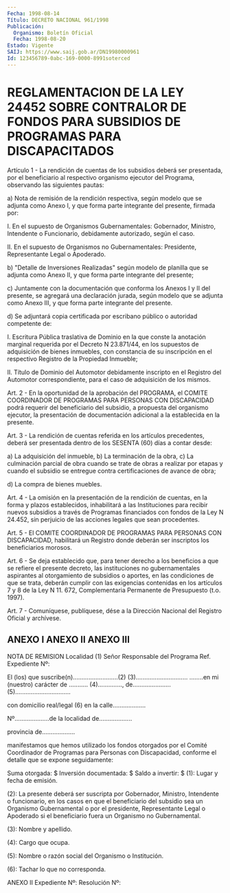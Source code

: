 ```yaml
---
Fecha: 1998-08-14
Título: DECRETO NACIONAL 961/1998
Publicación:
  Organismo: Boletín Oficial
  Fecha: 1998-08-20
Estado: Vigente
SAIJ: https://www.saij.gob.ar/DN19980000961
Id: 123456789-0abc-169-0000-8991soterced
---
```

# REGLAMENTACION DE LA LEY 24452 SOBRE CONTRALOR DE FONDOS PARA SUBSIDIOS DE PROGRAMAS PARA DISCAPACITADOS

<a id="1"></a>
Artículo 1 - La rendición de cuentas de los  subsidios  deberá  ser presentada,  por  el  beneficiario al respectivo organismo ejecutor del Programa, observando las siguientes pautas:

a) Nota de remisión de la rendición respectiva, según modelo que se adjunta como Anexo I, y  que  forma  parte integrante del presente, firmada por:

I.  En  el  supuesto  de  Organismos  Gubernamentales:  Gobernador, Ministro, Intendente o Funcionario, debidamente  autorizado,  según el caso.

II.  En  el  supuesto de Organismos no Gubernamentales: Presidente, Representante Legal o Apoderado.

b) "Detalle de Inversiones Realizadas" según modelo de planilla que se  adjunta como  Anexo  II,  y  que  forma  parte  integrante  del presente;

c) Juntamente  con  la documentación que conforma los Anexos I y II del presente, se agregará  una declaración jurada, según modelo que se  adjunta como  Anexo III, y  que  forma  parte  integrante  del presente.

d) Se adjuntará copia certificada por escribano público o autoridad competente de:

I. Escritura Pública  traslativa  de  Dominio  en  la que conste la anotación marginal  requerida por el Decreto N 23.871/44,  en  los supuestos de adquisición  de bienes inmuebles, con constancia de su inscripción en el respectivo  Registro  de  la  Propiedad Inmueble;

II.  Título  de Dominio del Automotor debidamente inscripto  en  el Registro del Automotor correspondiente, para el caso de adquisición de los mismos.

<a id="2"></a>
Art. 2 - En la oportunidad de la aprobación del PROGRAMA, el COMITE COORDINADOR DE  PROGRAMAS  PARA  PERSONAS  CON  DISCAPACIDAD  podrá requerir  del beneficiario del subsidio, a propuesta del organismo ejecutor,  la presentación    de   documentación  adicional  a  la establecida en la presente.

<a id="3"></a>
Art.  3  -  La  rendición  de  cuentas referida  en  los  artículos precedentes, deberá ser presentada  dentro de los SESENTA (60) días a contar desde:

a) La adquisición del inmueble, b) La terminación de la obra, c)  La  culminación parcial de obra cuando  se  trate  de  obras  a realizar por  etapas  y  cuando  el  subsidio  se  entregue contra certificaciones de avance de obra;

d) La compra de bienes muebles.

<a id="4"></a>
Art. 4 - La omisión en la presentación de la rendición  de cuentas, en la forma y plazos establecidos, inhabilitará a las Instituciones para recibir nuevos subsidios a través de Programas financiados con fondos  de  la Ley N 24.452, sin perjuicio de las acciones  legales que sean procedentes.

<a id="5"></a>
Art. 5 - El COMITE  COORDINADOR  DE  PROGRAMAS  PARA  PERSONAS  CON DISCAPACIDAD,  habilitará  un Registro donde deberán ser inscriptos los beneficiarios morosos.

<a id="6"></a>
Art.  6  -  Se deja establecido  que,  para  tener  derecho  a  los beneficios a  que se refiere el presente decreto, las instituciones no  gubernamentales aspirantes  al  otorgamiento  de  subsidios  o aportes,  en  las  condiciones de que se trata, deberán cumplir con las exigencias contenidas  en  los artículos  7 y 8 de la Ley N 11. 672,    Complementaria  Permanente  de Presupuesto  (t.o.    1997).

<a id="7"></a>
Art. 7 -  Comuníquese, publíquese, dése a la Dirección Nacional del Registro Oficial  y  archívese.

## ANEXO I ANEXO II ANEXO III

<a id="1"></a>
NOTA DE REMISION                                            Localidad (1) Señor Responsable del Programa                                        Ref. Expediente Nº:

El (los) que suscribe(n)..........................(2) (3)..............................  ........en mi (nuestro) carácter de ...........    (4).............., de......................(5)................................

con domicilio real/legal (6) en la calle...................

Nº....................de la localidad de...................

provincia de...................

manifestamos que hemos utilizado los fondos otorgados por el Comité Coordinador de Programas para Personas con Discapacidad, conforme el detalle que se expone seguidamente:

Suma otorgada:           $     Inversión documentada:   $     Saldo a invertir:        $  (1): Lugar y fecha de emisión.

(2): La presente deberá ser suscripta por Gobernador, Ministro, Intendente o funcionario, en los casos en que el beneficiario del subsidio sea un Organismo Gubernamental o por el presidente, Representante Legal o Apoderado si el beneficiario fuera un Organismo no Gubernamental.

(3): Nombre y apellido.

(4): Cargo que ocupa.

(5): Nombre o razón social del Organismo o Institución.

(6): Tachar lo que no corresponda.

ANEXO II Expediente Nº:                                   Resolución Nº: